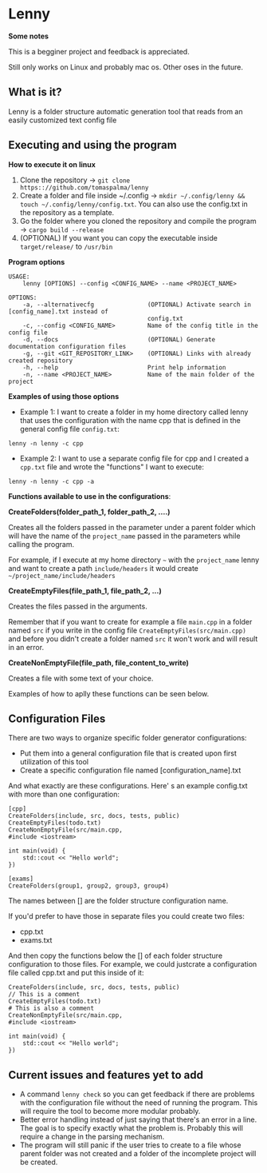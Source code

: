 # Lenny 
**Some notes**

This is a begginer project and feedback is appreciated.

Still only works on Linux and probably mac os. Other oses in the future.

## What is it?

Lenny is a folder structure automatic generation tool that reads from an easily customized text config file

## Executing and using the program

**How to execute it on linux**
1) Clone the repository -> ```git clone https:://github.com/tomaspalma/lenny``` 
2) Create a folder and file inside ~/.config -> ```mkdir ~/.config/lenny && touch ~/.config/lenny/config.txt```. You can also use the config.txt in the repository as a template. 
3) Go the folder where you cloned the repository and compile the program -> ```cargo build --release```
4) (OPTIONAL) If you want you can copy the executable inside ```target/release/``` to ```/usr/bin```

**Program options**
```
USAGE:
    lenny [OPTIONS] --config <CONFIG_NAME> --name <PROJECT_NAME>

OPTIONS:
    -a, --alternativecfg               (OPTIONAL) Activate search in [config_name].txt instead of
                                       config.txt
    -c, --config <CONFIG_NAME>         Name of the config title in the config file
    -d, --docs                         (OPTIONAL) Generate documentation configuration files
    -g, --git <GIT_REPOSITORY_LINK>    (OPTIONAL) Links with already created repository
    -h, --help                         Print help information
    -n, --name <PROJECT_NAME>          Name of the main folder of the project
```

**Examples of using those options**

- Example 1: I want to create a folder in my home directory called lenny that uses the configuration with the name cpp that is defined in the general config file ```config.txt```:

```lenny -n lenny -c cpp```

- Example 2: I want to use a separate config file for cpp and I created a ```cpp.txt``` file and wrote the "functions" I want to execute:

```lenny -n lenny -c cpp -a```

**Functions available to use in the configurations**:

**CreateFolders(folder_path_1, folder_path_2, ....)**

Creates all the folders passed in the parameter under a parent folder which will have the name of the ```project_name``` passed in the parameters while calling the program. 

For example, if I execute at my home directory ```~``` with the ```project_name``` lenny and want to create a path ```include/headers``` it would create ```~/project_name/include/headers```

**CreateEmptyFiles(file_path_1, file_path_2, ...)**

Creates the files passed in the arguments. 

Remember that if you want to create for example a file ```main.cpp``` in a folder named ```src``` if you write in the config file ```CreateEmptyFiles(src/main.cpp)``` and before you didn't create a folder named ```src``` it won't work and will result in an error.

**CreateNonEmptyFile(file_path, file_content_to_write)**

Creates a file with some text of your choice.

Examples of how to aplly these functions can be seen below.

## Configuration Files

There are two ways to organize specific folder generator configurations:
- Put them into a general configuration file that is created upon first utilization of this tool
- Create a specific configuration file named [configuration_name].txt

And what exactly are these configurations. Here' s an example config.txt with more than one configuration:
```
[cpp]
CreateFolders(include, src, docs, tests, public)
CreateEmptyFiles(todo.txt)
CreateNonEmptyFile(src/main.cpp, 
#include <iostream>

int main(void) {
	std::cout << "Hello world";
})

[exams]
CreateFolders(group1, group2, group3, group4)

```

The names between [] are the folder structure configuration name.

If you'd prefer to have those in separate files you could create two files:
- cpp.txt
- exams.txt

And then copy the functions below the [] of each folder structure configuration to those files. For example, we could justcrate a configuration file called cpp.txt and put this inside of it:

```
CreateFolders(include, src, docs, tests, public)
// This is a comment
CreateEmptyFiles(todo.txt)
# This is also a comment
CreateNonEmptyFile(src/main.cpp, 
#include <iostream>

int main(void) {
	std::cout << "Hello world";
})

```

## Current issues and features yet to add
- A command ```lenny check``` so you can get feedback if there are problems with the configuration file without the need of running the program. This will require the tool to become more modular probably.
- Better error handling instead of just saying that there's an error in a line. The goal is to specify exactly what the problem is. Probably this will require a change in the parsing mechanism.
- The program will still panic if the user tries to create to a file whose parent folder was not created and a folder of the incomplete project will be created.
